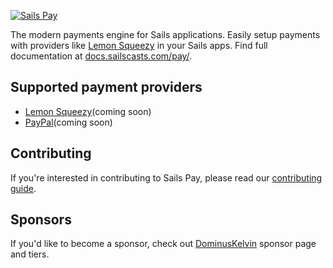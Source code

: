 [![Sails Pay](https://github.com/sailscastshq/sails-pay/blob/develop/.github/logo.png)](https://docs.sailscasts.com/pay/)

The modern payments engine for Sails applications. Easily setup payments with providers like [Lemon Squeezy](https://lemonsqueezy.com) in your Sails apps. Find full documentation at [docs.sailscasts.com/pay/](https://docs.sailscasts.com/pay/).

## Supported payment providers

- [Lemon Squeezy](https://www.lemonsqueezy.com/)(coming soon)
- [PayPal](https://paypal.com)(coming soon)

## Contributing

If you're interested in contributing to Sails Pay, please read our [contributing guide](https://github.com/sailscastshq/sails-pay/blob/develop/.github/CONTRIBUTING.md).

## Sponsors

If you'd like to become a sponsor, check out [DominusKelvin](https://github.com/sponsors/DominusKelvin) sponsor page and tiers.
